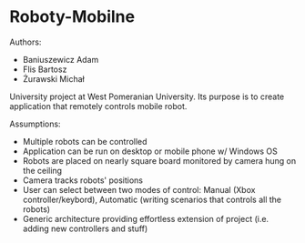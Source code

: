 # Roboty-Mobilne

Authors:
- Baniuszewicz Adam
- Flis Bartosz
- Żurawski Michał

University project at West Pomeranian University. Its purpose is to create application that remotely controls mobile robot.

Assumptions:
- Multiple robots can be controlled
- Application can be run on desktop or mobile phone w/ Windows OS
- Robots are placed on nearly square board monitored by camera hung on the ceiling
- Camera tracks robots' positions
- User can select between two modes of control: Manual (Xbox controller/keybord), Automatic (writing scenarios that controls all the robots)
- Generic architecture providing effortless extension of project (i.e. adding new controllers and stuff)
